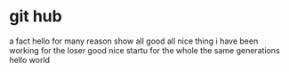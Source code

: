 # git hub

a fact hello for many reason
show all good
all nice thing
i have been working for the loser
good nice startu for the whole the same generations 
hello world

